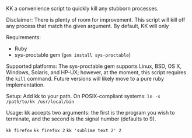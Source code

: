 KK a convenience script to quickly kill any stubborn processes.

Disclaimer:
There is plenty of room for improvement. This script will kill off any process that match the given argument. By default, KK will only

Requirements:
* Ruby
* sys-proctable gem (```gem install sys-proctable```)

Supported platforms:
The sys-proctable gem supports Linux, BSD, OS X, Windows, Solaris, and HP-UX; however, at the moment, this script requires the ```kill``` command. Future versions will likely move to a pure ruby implementation.

Setup:
Add kk to your path. On POSIX-compliant systems:
```ln -s /path/to/kk /usr/local/bin```

Usage:
kk accepts two arguments: the first is the program you wish to terminate, and the second is the signal number (defaults to 9).

```kk firefox```
```kk firefox 2```
```kk 'sublime text 2' 2```
